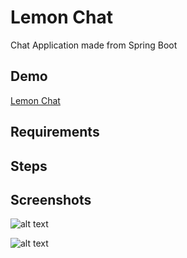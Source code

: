 # Lemon Chat
Chat Application made from Spring Boot

## Demo

[Lemon Chat](https://lemonchat.herokuapp.com/)

## Requirements

## Steps

## Screenshots

![alt text](https://i.imgur.com/om5AhLB.png)

![alt text](https://i.imgur.com/We78v5K.png)
